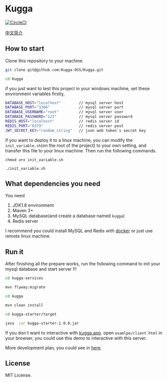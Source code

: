 # Kugga

[![CircleCI](https://circleci.com/gh/Kugga-OSS/Kugga/tree/dev.svg?style=svg)](https://circleci.com/gh/Kugga-OSS/Kugga/tree/dev)

[中文简介](README-ZH.md)

## How to start
Clone this repository to your machine.
```bash
git clone git@github.com:Kugga-OSS/Kugga.git

cd Kugga
```

if you just want to test this project in your windows machine, set these environment variables firstly,
```bash
DATABASE_HOST="localhost"        // mysql server host
DATABASE_PORT="3306"             // mysql server port
DATABASE_USERNAME="root"         // mysql server user 
DATABASE_PASSWORD="123"          // mysql server password
REDIS_HOST="localhost"           // redis server id
REDIS_PORT="6379"                // redis server post
JWT_SECRET_KEY="random_string"   // json web token`s secret key
```

if you want to deploy it to a linux machine, you can modify the ```init_variable.sh```(on the root of the project) to your own setting, and transfer this file to your 
linux machine. Then run the following commands.
```
chmod u+x init_variable.sh

./init_variable.sh
```

## What dependencies you need 
You need 
1. JDK1.8 environment 
2. Maven 3+
3. MySQL database(and create a database named ```kugga```)
4. Redis server

I recommend you could install MySQL and Redis with [docker](https://www.docker.com/) or just use remote linux machine.

## Run it
After finishing all the prepare works, run the following command to init your mysql database and start server !!!
```bash
cd kugga-services

mvn flyway:migrate

cd kugga

mvn clean install

cd kugga-starter/target

java -jar kugga-starter-1.0.0.jar
```
If you don`t want to interactive with [kugga.app](https://github.com/Kugga-OSS/Kugga.App). open ```examlpe/client.html``` in your browser, you could use this demo to interactive with this server.


More development plan, you could see in [here](https://github.com/Kugga-OSS/Prepare-Kugga). 

## License
MIT License.